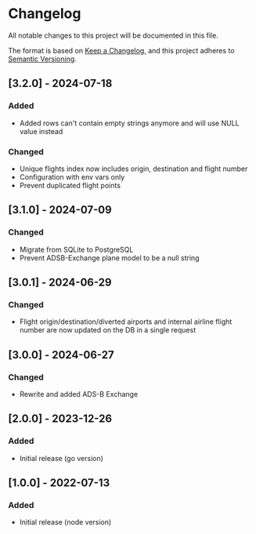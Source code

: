 # Changelog

All notable changes to this project will be documented in this file.

The format is based on [Keep a Changelog](https://keepachangelog.com/en/1.1.0/),
and this project adheres to [Semantic Versioning](https://semver.org/spec/v2.0.0.html).

## [3.2.0] - 2024-07-18

### Added

-   Added rows can't contain empty strings anymore and will use NULL value instead

### Changed

-   Unique flights index now includes origin, destination and flight number
-   Configuration with env vars only
-   Prevent duplicated flight points

## [3.1.0] - 2024-07-09

### Changed

-   Migrate from SQLite to PostgreSQL
-   Prevent ADSB-Exchange plane model to be a null string

## [3.0.1] - 2024-06-29

### Changed

-   Flight origin/destination/diverted airports and internal airline flight number are now updated on the DB in a single request

## [3.0.0] - 2024-06-27

### Changed

-   Rewrite and added ADS-B Exchange

## [2.0.0] - 2023-12-26

### Added

-   Initial release (go version)

## [1.0.0] - 2022-07-13

### Added

-   Initial release (node version)
